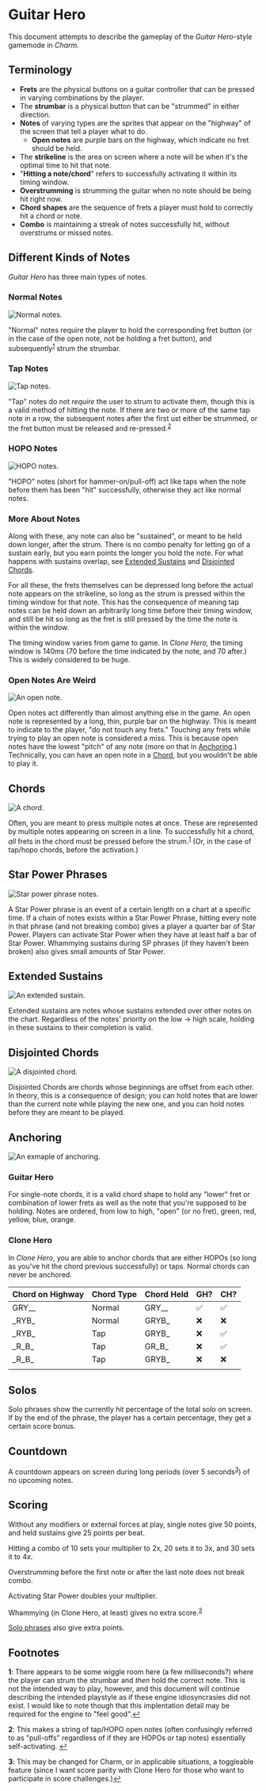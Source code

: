 # Guitar Hero
This document attempts to describe the gameplay of the *Guitar Hero*-style gamemode in *Charm.*

## Terminology
* **Frets** are the physical buttons on a guitar controller that can be pressed in varying combinations by the player.
* The **strumbar** is a physical button that can be "strummed" in either direction.
* **Notes** of varying types are the sprites that appear on the "highway" of the screen that tell a player what to do.
  * **Open notes** are purple bars on the highway, which indicate no fret should be held.
* The **strikeline** is the area on screen where a note will be when it's the optimal time to hit that note.
* "**Hitting a note/chord**" refers to successfully activating it within its timing window.
* **Overstrumming** is strumming the guitar when no note should be being hit right now.
* **Chord shapes** are the sequence of frets a player must hold to correctly hit a chord or note.
* **Combo** is maintaining a streak of notes successfully hit, without overstrums or missed notes.

## Different Kinds of Notes
*Guitar Hero* has three main types of notes.

### Normal Notes
![Normal notes.](images/normal_notes.png)

"Normal" notes require the player to hold the corresponding fret button (or in the case of the open note, not be holding a fret button), and subsequently<sup id="a1">[1](#f1)</sup> strum the strumbar.

### Tap Notes
![Tap notes.](images/tap_notes.png)

"Tap" notes do not *require* the user to strum to activate them, though this is a valid method of hitting the note. If there are two or more of the same tap note in a row, the subsequent notes after the first ust either be strummed, or the fret button must be released and re-pressed.<sup id="a2">[2](#f2)</sup>

### HOPO Notes
![HOPO notes.](images/hopo_notes.png)

"HOPO" notes (short for hammer-on/pull-off) act like taps when the note before them has been "hit" successfully, otherwise they act like normal notes.

### More About Notes
Along with these, any note can also be "sustained", or meant to be held down longer, after the strum. There is no combo penalty for letting go of a sustain early, but you earn points the longer you hold the note. For what happens with sustains overlap, see [Extended Sustains](#extended-sustains) and [Disjointed Chords](#disjointed-chords).

For all these, the frets themselves can be depressed long before the actual note appears on the strikeline, so long as the strum is pressed within the timing window for that note. This has the consequence of meaning tap notes can be held down an arbitrarily long time before their timing window, and still be hit so long as the fret is still pressed by the time the note is within the window.

The timing window varies from game to game. In *Clone Hero,* the timing window is 140ms (70 before the time indicated by the note, and 70 after.) This is widely considered to be huge.

### Open Notes Are Weird
![An open note.](images/open_note.png)

Open notes act differently than almost anything else in the game. An open note is represented by a long, thin, purple bar on the highway. This is meant to indicate to the player, "do not touch any frets." Touching any frets while trying to play an open note is considered a miss. This is because open notes have the lowest "pitch" of any note (more on that in [Anchoring](#anchoring).) Technically, you can have an open note in a [Chord](#chords), but you wouldn't be able to play it.

## Chords
![A chord.](images/chord.png)

Often, you are meant to press multiple notes at once. These are represented by multiple notes appearing on screen in a line. To successfully hit a chord, *all* frets in the chord must be pressed before the strum.<sup id="a1">[1](#f1)</sup> (Or, in the case of tap/hopo chords, before the activation.)

## Star Power Phrases
![Star power phrase notes.](images/sp_phrase.png)

A Star Power phrase is an event of a certain length on a chart at a specific time. If a chain of notes exists within a Star Power Phrase, hitting every note in that phrase (and not breaking combo) gives a player a quarter bar of Star Power. Players can activate Star Power when they have at least half a bar of Star Power. Whammying sustains during SP phrases (if they haven't been broken) also gives small amounts of Star Power.

## Extended Sustains
![An extended sustain.](images/extended_sustain.png)

Extended sustains are notes whose sustains extended over other notes on the chart. Regardless of the notes' priority on the low -> high scale, holding in these sustains to their completion is valid.

## Disjointed Chords
![A disjointed chord.](images/disjointed_chord.png)

Disjointed Chords are chords whose beginnings are offset from each other. In theory, this is a consequence of design; you can hold notes that are lower than the current note while playing the new one, and you can hold notes before they are meant to be played.

## Anchoring
![An exmaple of anchoring.](images/anchor.png)

### Guitar Hero
For single-note chords, it is a valid chord shape to hold any "lower" fret or combination of lower frets as well as the note that you're supposed to be holding.
Notes are ordered, from low to high, "open" (or no fret), green, red, yellow, blue, orange.

### Clone Hero
In *Clone Hero*, you are able to anchor chords that are either HOPOs (so long as you've hit the chord previous successfully) or taps. Normal chords can never be anchored.

| Chord on Highway | Chord Type | Chord Held | GH? | CH? |
|------------------|------------|------------|-----|-----|
| GRY\_\_          | Normal     | GRY\_\_    | ✅   | ✅   |
| \_RYB\_          | Normal     | GRYB\_     | ❌   | ❌   |
| \_RYB\_          | Tap        | GRYB\_     | ❌   | ✅   |
| \_R\_B\_         | Tap        | GR\_B\_    | ❌   | ✅   |
| \_R\_B\_         | Tap        | GRYB\_     | ❌   | ❌   |
|                  |            |            |     |     |

## Solos
Solo phrases show the currently hit percentage of the total solo on screen. If by the end of the phrase, the player has a certain percentage, they get a certain score bonus.

## Countdown
A countdown appears on screen during long periods (over 5 seconds<sup id="a3">[3](#f3)</sup>) of no upcoming notes.

## Scoring

Without any modifiers or external forces at play, single notes give 50 points, and held sustains give 25 points per beat.

Hitting a combo of 10 sets your multiplier to 2x, 20 sets it to 3x, and 30 sets it to 4x.

Overstrumming before the first note or after the last note does not break combo.

Activating Star Power doubles your multiplier.

Whammying (in Clone Hero, at least) gives no extra score.<sup id="a3">[3](#f3)</sup>

[Solo phrases](#solos) also give extra points.

## Footnotes
<b id="f1">1</b>: There appears to be some wiggle room here (a few milliseconds?) where the player can strum the strumbar and *then* hold the correct note. This is not the intended way to play, however, and this document will continue describing the intended playstyle as if these engine idiosyncrasies did not exist. I would like to note though that this implentation detail may be required for the engine to "feel good".[↩](#a1)

<b id="f2">2</b>: This makes a string of tap/HOPO open notes (often confusingly referred to as "pull-offs" regardless of if they are HOPOs or tap notes) essentially self-activating. [↩](#a2)

<b id="f3">3</b>: This may be changed for Charm, or in applicable situations, a toggleable feature (since I want score parity with Clone Hero for those who want to participate in score challenges.)[↩](#a3)
